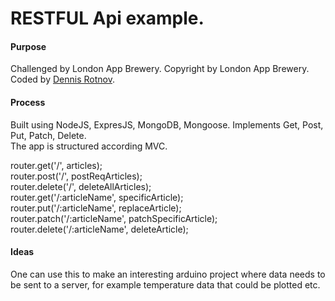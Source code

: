 # RESTFUL Api example.

#### Purpose
Challenged by London App Brewery. Copyright by London App Brewery.
Coded by [Dennis Rotnov](https://www.dennisrotnov.com).

#### Process
Built using NodeJS, ExpresJS, MongoDB, Mongoose. Implements Get, Post, Put, Patch, Delete. <br/>
The app is structured according MVC. <br/>

router.get('/', articles);<br/>
router.post('/', postReqArticles);<br/>
router.delete('/', deleteAllArticles);<br/>
router.get('/:articleName', specificArticle);<br/>
router.put('/:articleName', replaceArticle);<br/>
router.patch('/:articleName', patchSpecificArticle);<br/>
router.delete('/:articleName', deleteArticle);<br/>

#### Ideas
One can use this to make an interesting arduino project where data needs to be sent to a server, for example temperature data that could be plotted etc.
